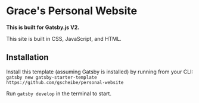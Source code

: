 # Grace's Personal Website

**This is built for Gatsby.js V2.**

This site is built in CSS, JavaScript, and HTML.

## Installation

Install this template (assuming Gatsby is installed) by running from your CLI:
`gatsby new gatsby-starter-template https://github.com/gscheibe/personal-website`

Run `gatsby develop` in the terminal to start.
